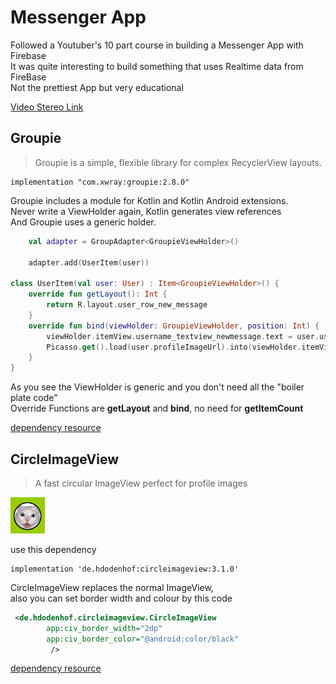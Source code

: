 # Messenger App

Followed a Youtuber's 10 part course in building a Messenger App with Firebase\
It was quite interesting to build something that uses Realtime data from FireBase\
Not the prettiest App but very educational

[Video Stereo Link](https://www.youtube.com/watch?v=ihJGxFu2u9Q&list=PL0dzCUj1L5JE-jiBHjxlmXEkQkum_M3R- "common build that app")

## Groupie 
> Groupie is a simple, flexible library for complex RecyclerView layouts.

    implementation "com.xwray:groupie:2.8.0"
    
Groupie includes a module for Kotlin and Kotlin Android extensions.\
Never write a ViewHolder again, Kotlin generates view references\
And Groupie uses a generic holder.

```kotlin
    val adapter = GroupAdapter<GroupieViewHolder>()

    adapter.add(UserItem(user))

class UserItem(val user: User) : Item<GroupieViewHolder>() {
    override fun getLayout(): Int {
        return R.layout.user_row_new_message
    }
    override fun bind(viewHolder: GroupieViewHolder, position: Int) {
        viewHolder.itemView.username_textview_newmessage.text = user.userName
        Picasso.get().load(user.profileImageUrl).into(viewHolder.itemView.imageView_newmessage)
    }
}
```
As you see the ViewHolder is generic and you don't need all the "boiler plate code"\
Override Functions are **getLayout** and **bind**,  no need for **getItemCount**

[dependency resource](https://github.com/lisawray/groupie "link")


## CircleImageView
>A fast circular ImageView perfect for profile images

![](https://github.com/alishechka/FirebaseMessengerApp/blob/master/app/src/main/res/drawable/circleimage.png)

use this dependency

    implementation 'de.hdodenhof:circleimageview:3.1.0'
CircleImageView replaces the normal ImageView,\
also you can set border width and colour by this code
```xml
 <de.hdodenhof.circleimageview.CircleImageView
        app:civ_border_width="2dp"
        app:civ_border_color="@android:color/black"
         />
```

    
[dependency resource](https://github.com/hdodenhof/CircleImageView "link")
